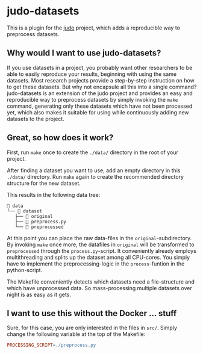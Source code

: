 # judo-datasets

This is a plugin for the [judo](https://github.com/dennisschneider-ml/judo) project, which adds a reproducible way to preprocess datasets.

## Why would I want to use judo-datasets?

If you use datasets in a project, you probably want other researchers to be able to easily reproduce your results, beginning with using the same datasets.
Most research projects provide a step-by-step instruction on how to get these datasets.
But why not encapsule all this into a single command? \
judo-datasets is an extension of the judo project and provides an easy and reproducible way to preprocess datasets by simply invoking the `make` command, generating only these datasets which have not been processed yet, which also makes it suitable for using while continuously adding new datasets to the project.

## Great, so how does it work?

First, run `make` once to create the `./data/` directory in the root of your project.

After finding a dataset you want to use, add an empty directory in this `./data/` directory.
Run `make` again to create the recommended directory structure for the new dataset.

This results in the following data tree:
```shell
 data
└──  dataset
   ├──  original
   ├──  preprocess.py
   └──  preprocessed
```
At this point you can place the raw data-files in the `original`-subdirectory.
By invoking `make` once more, the datafiles in `original` will be transformed to `preprocessed` through the `process.py`-script.
It conveniently already employs multithreading and splits up the dataset among all CPU-cores. You simply have to implement the preprocessing-logic in the `process`-funtion in the python-script.

The Makefile conveniently detects which datasets need a file-structure and which have unprocessed data. So mass-processing multiple datasets over night is as easy as it gets.

## I want to use this without the Docker ... stuff

Sure, for this case, you are only interested in the files in `src/`. 
Simply change the following variable at the top of the Makefile:
```Makefile
PROCESSING_SCRIPT=./preprocess.py
```

